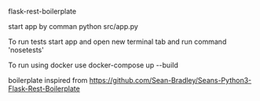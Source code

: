 flask-rest-boilerplate

start app by comman python src/app.py

To run tests start app and open new terminal tab and run command 'nosetests'


To run using docker use docker-compose up --build

boilerplate inspired from https://github.com/Sean-Bradley/Seans-Python3-Flask-Rest-Boilerplate